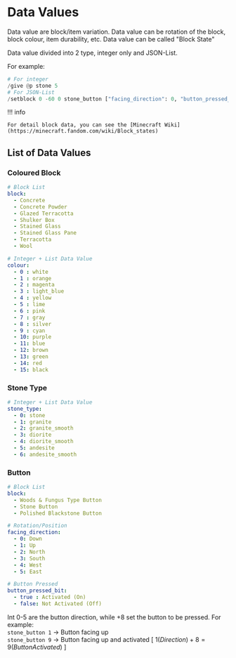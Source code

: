 # Data Values

Data value are block/item variation. Data value can be rotation of the block, block colour, item durability, etc. Data value can be called "Block State"

Data value divided into 2 type, integer only and JSON-List.

For example:
``` py
# For integer
/give @p stone 5
# For JSON-List
/setblock 0 -60 0 stone_button ["facing_direction": 0, "button_pressed_bit": true]
```

!!! info

    For detail block data, you can see the [Minecraft Wiki](https://minecraft.fandom.com/wiki/Block_states)

## List of Data Values

### Coloured Block

``` yaml
# Block List
block: 
  - Concrete
  - Concrete Powder
  - Glazed Terracotta
  - Shulker Box
  - Stained Glass
  - Stained Glass Pane
  - Terracotta
  - Wool

# Integer + List Data Value
colour:
  - 0 : white
  - 1 : orange
  - 2 : magenta
  - 3 : light_blue
  - 4 : yellow
  - 5 : lime
  - 6 : pink
  - 7 : gray
  - 8 : silver
  - 9 : cyan
  - 10: purple
  - 11: blue
  - 12: brown
  - 13: green
  - 14: red
  - 15: black
```

### Stone Type

``` yaml
# Integer + List Data Value
stone_type:
  - 0: stone
  - 1: granite
  - 2: granite_smooth
  - 3: diorite
  - 4: diorite_smooth
  - 5: andesite
  - 6: andesite_smooth
```

### Button

``` yaml
# Block List
block:
  - Woods & Fungus Type Button
  - Stone Button
  - Polished Blackstone Button

# Rotation/Position
facing_direction:
  - 0: Down
  - 1: Up
  - 2: North
  - 3: South
  - 4: West
  - 5: East

# Button Pressed
button_pressed_bit:
  - true : Activated (On)
  - false: Not Activated (Off)
```

Int 0-5 are the button direction, while +8 set the button to be pressed. For example:  
`stone_button 1` -> Button facing up  
`stone_button 9` -> Button facing up and activated [ $1 (Direction) + 8 = 9 (Button Activated)$ ]